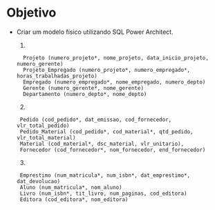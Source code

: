 # Objetivo

- Criar um modelo físico utilizando SQL Power Architect.

  1.
  
  ```text
    Projeto (numero_projeto*, nome_projeto, data_inicio_projeto, numero_gerente)
    Projeto_Empregado (numero_projeto*, numero_empregado*, horas_trabalhadas_projeto)
    Empregado (numero_empregado*, nome_empregado, numero_depto)
    Gerente (numero_gerente*, nome_gerente)
    Departamento (numero_depto*, nome_depto)
  ```

  2.
  
  ```text
   Pedido (cod_pedido*, dat_emissao, cod_fornecedor, vlr_total_pedido)
   Pedido_Material (cod_pedido*, cod_material*, qtd_pedido, vlr_total_material)
   Material (cod_material*, dsc_material, vlr_unitario),
   Fornecedor (cod_fornecedor*, nom_fornecedor, end_fornecedor)
  ```

  3.

  ```text
   Emprestimo (num_matricula*, num_isbn*, dat_emprestimo*, dat_devolucao)
   Aluno (num_matricula*, nom_aluno)
   Livro (num_isbn*, tit_livro, num_paginas, cod_editora)
   Editora (cod_editora*, nom_editora)
  ```
